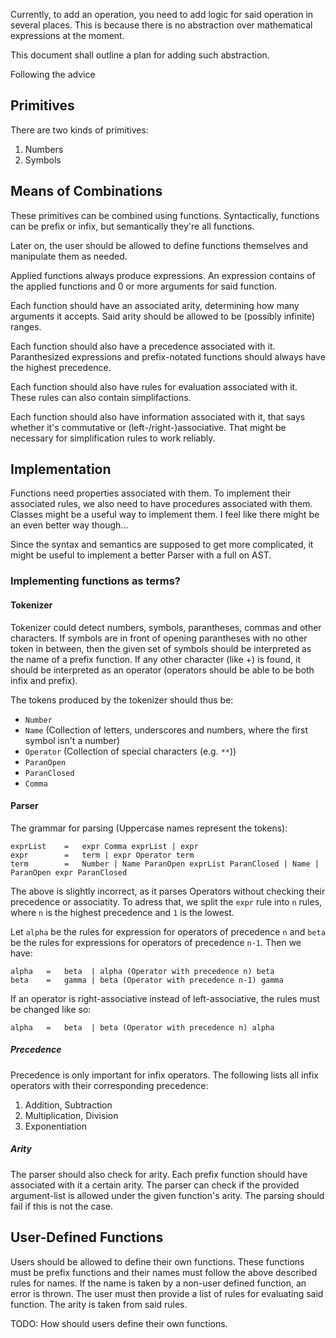 Currently, to add an operation, you need to add logic for said operation in several places. This is because there is no abstraction over mathematical expressions at the moment.

This document shall outline a plan for adding such abstraction.

Following the advice

## Primitives

There are two kinds of primitives:

1. Numbers
2. Symbols

## Means of Combinations

These primitives can be combined using functions. Syntactically, functions can be prefix or infix, but semantically they're all functions.

Later on, the user should be allowed to define functions themselves and manipulate them as needed.

Applied functions always produce expressions. An expression contains of the applied functions and 0 or more arguments for said function.

Each function should have an associated arity, determining how many arguments it accepts. Said arity should be allowed to be (possibly infinite) ranges.

Each function should also have a precedence associated with it. Paranthesized expressions and prefix-notated functions should always have the highest precedence.

Each function should also have rules for evaluation associated with it. These rules can also contain simplifactions.

Each function should also have information associated with it, that says whether it's commutative or (left-/right-)associative. That might be necessary for simplification rules to work reliably.

## Implementation

Functions need properties associated with them. To implement their associated rules, we also need to have procedures associated with them. Classes might be a useful way to implement them. I feel like there might be an even better way though...

Since the syntax and semantics are supposed to get more complicated, it might be useful to implement a better Parser with a full on AST.

### Implementing functions as terms?

#### Tokenizer

Tokenizer could detect numbers, symbols, parantheses, commas and other characters. If symbols are in front of opening parantheses with no other token in between, then the given set of symbols should be interpreted as the name of a prefix function. If any other character (like +) is found, it should be interpreted as an operator (operators should be able to be both infix and prefix).

The tokens produced by the tokenizer should thus be:

-   `Number`
-   `Name` (Collection of letters, underscores and numbers, where the first symbol isn't a number)
-   `Operator` (Collection of special characters (e.g. `**`))
-   `ParanOpen`
-   `ParanClosed`
-   `Comma`

#### Parser

The grammar for parsing (Uppercase names represent the tokens):

```
exprList	=	expr Comma exprList | expr
expr		=	term | expr Operator term
term		=	Number | Name ParanOpen exprList ParanClosed | Name |  ParanOpen expr ParanClosed
```

The above is slightly incorrect, as it parses Operators without checking their precedence or associatity. To adress that, we split the `expr` rule into `n` rules, where `n` is the highest precedence and `1` is the lowest.

Let `alpha` be the rules for expression for operators of precedence `n` and `beta` be the rules for expressions for operators of precedence `n-1`. Then we have:

```
alpha	=	beta  | alpha (Operator with precedence n) beta
beta	=	gamma | beta (Operator with precedence n-1) gamma
```

If an operator is right-associative instead of left-associative, the rules must be changed like so:

```
alpha	=	beta  | beta (Operator with precedence n) alpha
```

##### Precedence

Precedence is only important for infix operators. The following lists all infix operators with their corresponding precedence:

1. Addition, Subtraction
2. Multiplication, Division
3. Exponentiation

##### Arity

The parser should also check for arity. Each prefix function should have associated with it a certain arity. The parser can check if the provided argument-list is allowed under the given function's arity. The parsing should fail if this is not the case.

## User-Defined Functions

Users should be allowed to define their own functions. These functions must be prefix functions and their names must follow the above described rules for names. If the name is taken by a non-user defined function, an error is thrown. The user must then provide a list of rules for evaluating said function. The arity is taken from said rules.

TODO: How should users define their own functions.
